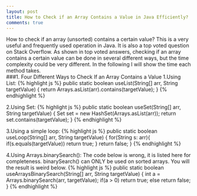 ```yaml
---
layout: post
title: How to Check if an Array Contains a Value in Java Efficiently?
comments: true
---
```

<div class="message">
How to check if an array (unsorted) contains a certain value? This is a very useful and frequently used operation in Java. It is also a top voted question on Stack Overflow. As shown in top voted answers, checking if an array contains a certain value can be done in several different ways, but the time complexity could be very different. In the following I will show the time each method takes.
</div>
###1. Four Different Ways to Check If an Array Contains a Value
1.Using List:
{% highlight js %}
public static boolean useList(String[] arr, String targetValue) {
    return Arrays.asList(arr).contains(targetValue);
}
{% endhighlight %}



2.Using Set:
{% highlight js %}
public static boolean useSet(String[] arr, String targetValue) {
    Set<String> set = new HashSet<String>(Arrays.asList(arr));
    return set.contains(targetValue);
}
{% endhighlight %}

3.Using a simple loop:
{% highlight js %}
public static boolean useLoop(String[] arr, String targetValue) {
    for(String s: arr){
        if(s.equals(targetValue))
            return true;
    }
    return false;
}
{% endhighlight %}

4.Using Arrays.binarySearch():
The code below is wrong, it is listed here for completeness. 
binarySearch() can ONLY be used on sorted arrays. You will the result is weird below.
{% highlight js %}
public static boolean useArraysBinarySearch(String[] arr, String targetValue) { 
    int a =  Arrays.binarySearch(arr, targetValue);
    if(a > 0)
        return true;
    else
        return false;
}
{% endhighlight %}